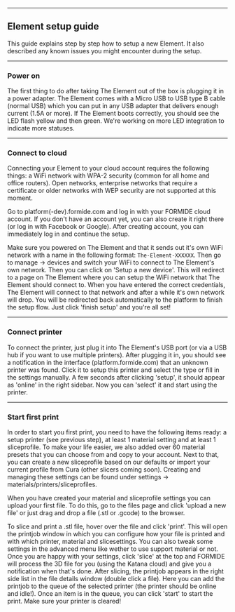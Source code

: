 
---
## Element setup guide
This guide explains step by step how to setup a new Element. It also described any known issues you might encounter during the setup.

---
### Power on
The first thing to do after taking The Element out of the box is plugging it in a power adapter. The Element comes with a Micro USB to USB type B cable (normal USB) which you can put in any USB adapter that delivers enough current (1.5A or more). If The Element boots correctly, you should see the LED flash yellow and then green. We're working on more LED integration to indicate more statuses.

---
### Connect to cloud
Connecting your Element to your cloud account requires the following things: a WiFi network with WPA-2 security (common for all home and office routers). Open networks, enterprise networks that require a certificate or older networks with WEP security are not supported at this moment.

Go to platform(-dev).formide.com and log in with your FORMIDE cloud account. If you don't have an account yet, you can also create it right there (or log in with Facebook or Google). After creating account, you can immediately log in and continue the setup.

Make sure you powered on The Element and that it sends out it's own WiFi network with a name in the following format: `The-Element-XXXXXX`. Then go to manage -> devices and switch your WiFi to connect to The Element's own network. Then you can click on 'Setup a new device'. This will redirect to a page on The Element where you can setup the WiFi network that The Element should connect to. When you have entered the correct credentials, The Element will connect to that network and after a while it's own network will drop. You will be redirected back automatically to the platform to finish the setup flow. Just click 'finish setup' and you're all set!

---
### Connect printer
To connect the printer, just plug it into The Element's USB port (or via a USB hub if you want to use multiple printers). After plugging it in, you should see a notification in the interface (platform.formide.com) that an unknown printer was found. Click it to setup this printer and select the type or fill in the settings manually. A few seconds after clicking 'setup', it should appear as 'online' in the right sidebar. Now you can 'select' it and start using the printer.

---
### Start first print
In order to start you first print, you need to have the following items ready: a setup printer (see previous step), at least 1 material setting and at least 1 sliceprofile. To make your life easier, we also added over 60 material presets that you can choose from and copy to your account. Next to that, you can create a new sliceprofile based on our defaults or import your current profile from Cura (other slicers coming soon). Creating and managing these settings can be found under settings -> materials/printers/sliceprofiles.

When you have created your material and sliceprofile settings you can upload your first file. To do this, go to the files page and click 'upload a new file' or just drag and drop a file (.stl or .gcode) to the browser.

To slice and print a .stl file, hover over the file and click 'print'. This will open the printjob window in which you can configure how your file is printed and with which printer, material and slicesettings. You can also tweak some settings in the advanced menu like wether to use support material or not. Once you are happy with your settings, click 'slice' at the top and FORMIDE will process the 3D file for you (using the Katana cloud) and give you a notification when that's done. After slicing, the printjob appears in the right side list in the file details window (double click a file). Here you can add the printjob to the queue of the selected printer (the printer should be online and idle!). Once an item is in the queue, you can click 'start' to start the print. Make sure your printer is cleared!
